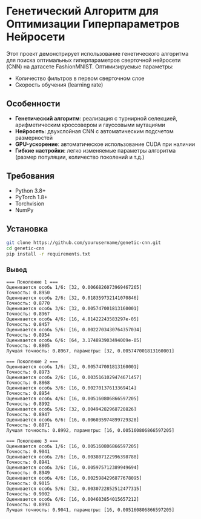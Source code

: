 # Генетический Алгоритм для Оптимизации Гиперпараметров Нейросети

Этот проект демонстрирует использование генетического алгоритма для поиска оптимальных гиперпараметров сверточной нейросети (CNN) на датасете FashionMNIST. Оптимизируемые параметры:
- Количество фильтров в первом сверточном слое
- Скорость обучения (learning rate)

## Особенности
- **Генетический алгоритм**: реализация с турнирной селекцией, арифметическим кроссовером и гауссовыми мутациями
- **Нейросеть**: двухслойная CNN с автоматическим подсчетом размерностей
- **GPU-ускорение**: автоматическое использование CUDA при наличии
- **Гибкие настройки**: легко изменяемые параметры алгоритма (размер популяции, количество поколений и т.д.)

## Требования
- Python 3.8+
- PyTorch 1.8+
- Torchvision
- NumPy

## Установка
```bash
git clone https://github.com/yourusername/genetic-cnn.git 
cd genetic-cnn
pip install -r requirements.txt
```
### Вывод
```
=== Поколение 1 ===
Оценивается особь 1/6: [32, 0.0066826073969467265]
Точность: 0.8950
Оценивается особь 2/6: [32, 0.018359732141070846]
Точность: 0.8770
Оценивается особь 3/6: [32, 0.005747001813160001]
Точность: 0.8967
Оценивается особь 4/6: [16, 4.81422243583297e-05]
Точность: 0.8457
Оценивается особь 5/6: [16, 0.0022703430764357034]
Точность: 0.8954
Оценивается особь 6/6: [64, 3.174893903494009e-05]
Точность: 0.8805
Лучшая точность: 0.8967, параметры: [32, 0.005747001813160001]

=== Поколение 2 ===
Оценивается особь 1/6: [32, 0.005747001813160001]
Точность: 0.8973
Оценивается особь 2/6: [16, 0.0035161029474671457]
Точность: 0.8868
Оценивается особь 3/6: [16, 0.00270137613369414]
Точность: 0.8954
Оценивается особь 4/6: [16, 0.005160806866597205]
Точность: 0.8992
Оценивается особь 5/6: [32, 0.00494282968720826]
Точность: 0.8947
Оценивается особь 6/6: [16, 0.006035974899729328]
Точность: 0.8871
Лучшая точность: 0.8992, параметры: [16, 0.005160806866597205]

=== Поколение 3 ===
Оценивается особь 1/6: [16, 0.005160806866597205]
Точность: 0.9041
Оценивается особь 2/6: [16, 0.003807122996398788]
Точность: 0.8941
Оценивается особь 3/6: [16, 0.005975712389949694]
Точность: 0.8949
Оценивается особь 4/6: [16, 0.0025984296877678095]
Точность: 0.9015
Оценивается особь 5/6: [32, 0.0030722852512477315]
Точность: 0.9002
Оценивается особь 6/6: [16, 0.004603854015657212]
Точность: 0.8993
Лучшая точность: 0.9041, параметры: [16, 0.005160806866597205]
